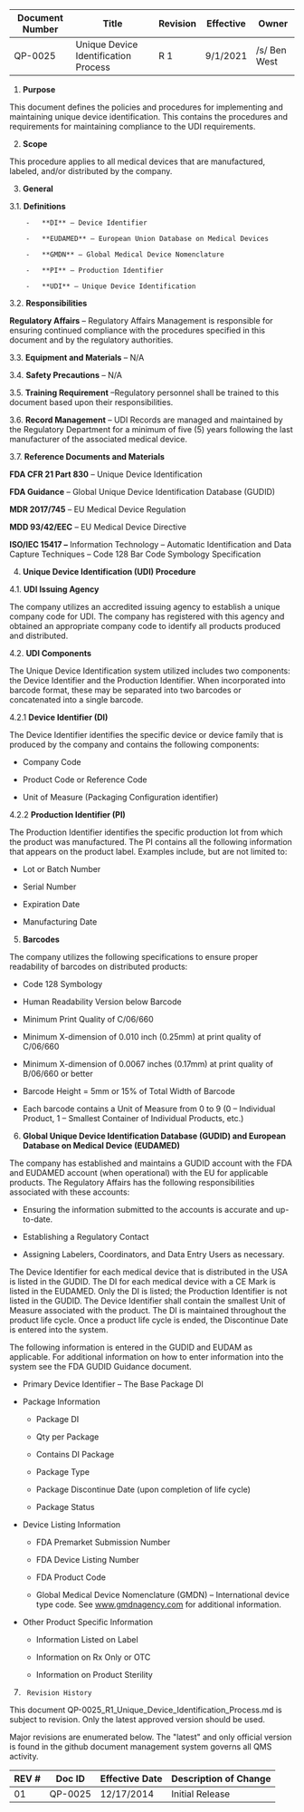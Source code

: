 Document Number|Title|Revision|Effective|Owner
---------------|-------------------------------------|---|----|-----
QP-0025|Unique Device Identification Process|R 1|9/1/2021|/s/ Ben West

1.  **Purpose**

 This document defines the policies and procedures for implementing and
 maintaining unique device identification. This contains the procedures
 and requirements for maintaining compliance to the UDI requirements.

2.  **Scope**

 This procedure applies to all medical devices that are manufactured,
 labeled, and/or distributed by the company.

3.  **General**

3.1.  **Definitions**

        -   **DI** – Device Identifier

        -   **EUDAMED** – European Union Database on Medical Devices

        -   **GMDN** – Global Medical Device Nomenclature

        -   **PI** – Production Identifier

        -   **UDI** – Unique Device Identification

3.2.  **Responsibilities**

 **Regulatory Affairs** – Regulatory Affairs Management is responsible
 for ensuring continued compliance with the procedures specified in
 this document and by the regulatory authorities.

3.3.  **Equipment and Materials** – N/A

3.4. **Safety Precautions** – N/A

3.5.  **Training Requirement** –Regulatory personnel shall be trained to
     this document based upon their responsibilities.

3.6.  **Record Management** – UDI Records are managed and maintained by
     the Regulatory Department for a minimum of five (5) years
     following the last manufacturer of the associated medical device.

3.7.  **Reference Documents and Materials**

 **FDA CFR 21 Part 830** – Unique Device Identification

 **FDA Guidance** – Global Unique Device Identification Database
 (GUDID)

 **MDR 2017/745** – EU Medical Device Regulation

 **MDD 93/42/EEC** – EU Medical Device Directive

 **ISO/IEC 15417 –** Information Technology – Automatic Identification
 and Data Capture Techniques – Code 128 Bar Code Symbology
 Specification

4.  **Unique Device Identification (UDI) Procedure**

4.1.  **UDI Issuing Agency**

 The company utilizes an accredited issuing agency to establish a
 unique company code for UDI. The company has registered with this
 agency and obtained an appropriate company code to identify all
 products produced and distributed.

4.2.  **UDI Components**

 The Unique Device Identification system utilized includes two
 components: the Device Identifier and the Production Identifier. When
 incorporated into barcode format, these may be separated into two
 barcodes or concatenated into a single barcode.

4.2.1  **Device Identifier (DI)**

 The Device Identifier identifies the specific device or device family
 that is produced by the company and contains the following components:

-   Company Code

-   Product Code or Reference Code

-   Unit of Measure (Packaging Configuration identifier)

4.2.2  **Production Identifier (PI)**

 The Production Identifier identifies the specific production lot from
 which the product was manufactured. The PI contains all the following
 information that appears on the product label. Examples include, but
 are not limited to:

-   Lot or Batch Number

-   Serial Number

-   Expiration Date

-   Manufacturing Date

5.  **Barcodes**

 The company utilizes the following specifications to ensure proper
 readability of barcodes on distributed products:

-   Code 128 Symbology

-   Human Readability Version below Barcode

-   Minimum Print Quality of C/06/660

-   Minimum X-dimension of 0.010 inch (0.25mm) at print quality of
     C/06/660

-   Minimum X-dimension of 0.0067 inches (0.17mm) at print quality of
     B/06/660 or better

-   Barcode Height = 5mm or 15% of Total Width of Barcode

-   Each barcode contains a Unit of Measure from 0 to 9 (0 – Individual
     Product, 1 – Smallest Container of Individual Products, etc.)

6.  **Global Unique Device Identification Database (GUDID) and European
    Database on Medical Device (EUDAMED)**

 The company has established and maintains a GUDID account with the FDA
 and EUDAMED account (when operational) with the EU for applicable
 products. The Regulatory Affairs has the following responsibilities
 associated with these accounts:

-   Ensuring the information submitted to the accounts is accurate and
     up-to-date.

-   Establishing a Regulatory Contact

-   Assigning Labelers, Coordinators, and Data Entry Users as necessary.

 The Device Identifier for each medical device that is distributed in
 the USA is listed in the GUDID. The DI for each medical device with a
 CE Mark is listed in the EUDAMED. Only the DI is listed; the
 Production Identifier is not listed in the GUDID. The Device
 Identifier shall contain the smallest Unit of Measure associated with
 the product. The DI is maintained throughout the product life cycle.
 Once a product life cycle is ended, the Discontinue Date is entered
 into the system.

 The following information is entered in the GUDID and EUDAM as
 applicable. For additional information on how to enter information
 into the system see the FDA GUDID Guidance document.

-   Primary Device Identifier – The Base Package DI

-   Package Information

    -   Package DI

    -   Qty per Package

    -   Contains DI Package

    -   Package Type

    -   Package Discontinue Date (upon completion of life cycle)

    -   Package Status

-   Device Listing Information

    -   FDA Premarket Submission Number

    -   FDA Device Listing Number

    -   FDA Product Code

    -   Global Medical Device Nomenclature (GMDN) – International device
         type code. See
         [<u>www.gmdnagency.com</u>](http://www.gmdnagency.com) for
         additional information.

-   Other Product Specific Information

    -   Information Listed on Label

    -   Information on Rx Only or OTC

    -   Information on Product Sterility


7.      Revision History

This document  QP-0025_R1_Unique_Device_Identification_Process.md
is subject to revision. Only the latest approved version should be used.

Major revisions are enumerated below.
The "latest" and only official version is found in the github document management system governs all QMS activity.

REV #|Doc ID|Effective Date|Description of Change
-----|------|--------------|---------------------
01   | QP-0025|12/17/2014|Initial Release
